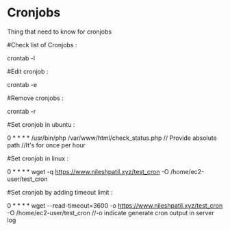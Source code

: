 # Cronjobs
Thing that need to know for cronjobs

#Check list of Cronjobs :

crontab -l

#Edit cronjob :

crontab -e

#Remove cronjobs :

crontab -r

#Set cronjob in ubuntu :

0 * * * * /usr/bin/php /var/www/html/check_status.php // Provide absolute path
//It's for once per hour

#Set cronjob in linux :

0 * * * *  wget -q https://www.nileshpatil.xyz/test_cron  -O /home/ec2-user/test_cron

#Set cronjob by adding timeout limit :

0 * * * * wget --read-timeout=3600 -o https://www.nileshpatil.xyz/test_cron  -O /home/ec2-user/test_cron //-o indicate generate cron output in server log
